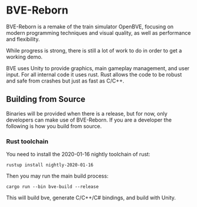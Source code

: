 # BVE-Reborn

BVE-Reborn is a remake of the train simulator OpenBVE, focusing on modern programming
techniques and visual quality, as well as performance and flexibility.

While progress is strong, there is still a lot of work to do in order to get a working
demo.

BVE uses Unity to provide graphics, main gameplay management, and user input. For all
internal code it uses rust. Rust allows the code to be robust and safe from crashes
but just as fast as C/C++.

## Building from Source

Binaries will be provided when there is a release, but for now, only developers can
make use of BVE-Reborn. If you are a developer the following is how you build from source.

### Rust toolchain

You need to install the 2020-01-16 nightly toolchain of rust:

```
rustup install nightly-2020-01-16
```

Then you may run the main build process:

```
cargo run --bin bve-build --release
```

This will build bve, generate C/C++/C# bindings, and build with Unity.
